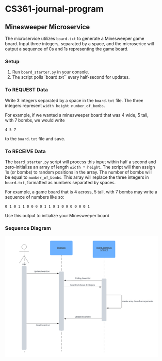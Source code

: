 # CS361-journal-program

## Minesweeper Microservice
The microservice utilizes `board.txt` to generate a Minesweeper game board. Input three integers, separated by a space, and the microserice will output a sequence of 0s and 1s representing the game board.

### Setup
1. Run `board_starter.py` in your console.
2. The script polls `board.txt`` every half-second for updates.

### To REQUEST Data
Write 3 integers separated by a space in the `board.txt` file. The three integers represent `width height number_of_bombs`. 

For example, if we wanted a minesweeper board that was 4 wide, 5 tall, with 7 bombs, we would write
```
4 5 7
```
to the `board.txt` file and save.

### To RECEIVE Data
The `board_starter.py` script will process this input within half a second and zero-initialize an array of length `width * height`. The script will then assign 1s (or bombs) to random positions in the array. The number of bombs will be equal to `number_of_bombs`. This array will replace the three integers in `board.txt`, formatted as numbers separated by spaces.

For example, a game board that is 4 across, 5 tall, with 7 bombs may write a sequence of numbers like so:
```
0 1 0 1 1 0 0 0 0 1 1 0 1 0 0 0 0 0 0 1
```

Use this output to initialize your Minesweeper board.

### Sequence Diagram
![Sequence diagram showing microservice flow](sequence-diagram.png)